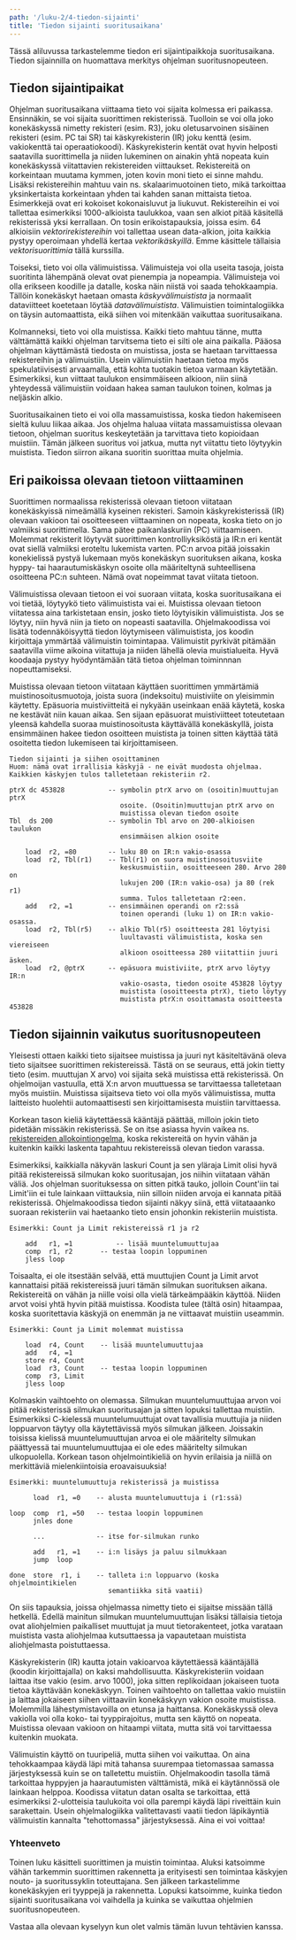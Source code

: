 ```yaml
---
path: '/luku-2/4-tiedon-sijainti'
title: 'Tiedon sijainti suoritusaikana'
---
```


<div><lead>
Tässä aliluvussa tarkastelemme tiedon eri sijaintipaikkoja suoritusaikana. Tiedon sijainnilla on huomattava merkitys ohjelman suoritusnopeuteen.
</lead></div>

## Tiedon sijaintipaikat

Ohjelman suoritusaikana viittaama tieto voi sijaita kolmessa eri paikassa. Ensinnäkin, se voi sijaita suorittimen rekisterissä. Tuolloin se voi olla joko konekäskyssä nimetty rekisteri (esim. R3), joku oletusarvoinen sisäinen rekisteri (esim. PC tai SR) tai käskyrekisterin (IR) joku kenttä (esim. vakiokenttä tai operaatiokoodi). Käskyrekisterin kentät ovat hyvin helposti saatavilla suorittimella ja niiden lukeminen on ainakin yhtä nopeata kuin konekäskyssä viitattavien rekistereiden viittaukset. Rekistereitä on korkeintaan muutama kymmen, joten kovin moni tieto ei sinne mahdu. Lisäksi rekistereihin mahtuu vain ns. skalaarimuotoinen tieto, mikä tarkoittaa yksinkertaista korkeintaan yhden tai kahden sanan mittaista tietoa. Esimerkkejä ovat eri kokoiset kokonaisluvut ja liukuvut. Rekistereihin ei voi tallettaa esimerkiksi 1000-alkioista taulukkoa, vaan sen alkiot pitää käsitellä rekisterissä yksi kerrallaan. On tosin erikoistapauksia, joissa esim. 64 alkioisiin _vektorirekistereihin_ voi tallettaa usean data-alkion, joita kaikkia pystyy operoimaan yhdellä kertaa _vektorikäskyillä_. Emme käsittele tällaisia _vektorisuorittimia_ tällä kurssilla.

Toiseksi, tieto voi olla välimuistissa. Välimuisteja voi olla useita tasoja, joista suoritinta lähempänä olevat ovat pienempia ja nopeampia. Välimuisteja voi olla erikseen koodille ja datalle, koska näin niistä voi saada tehokkaampia. Tällöin konekäskyt haetaan omasta _käskyvälimuistista_ ja normaalit dataviitteet koetetaan löytää _datavälimuistista_. Välimuistien toimintalogiikka on täysin automaattista, eikä siihen voi mitenkään vaikuttaa suoritusaikana.

Kolmanneksi, tieto voi olla muistissa. Kaikki tieto mahtuu tänne, mutta välttämättä kaikki ohjelman tarvitsema tieto ei silti ole aina paikalla. Pääosa ohjelman käyttämästä tiedosta on muistissa, josta se haetaan tarvittaessa rekistereihin ja välimuistiin. Usein välimuistiin haetaan tietoa myös spekulatiivisesti arvaamalla, että kohta tuotakin tietoa varmaan käytetään. Esimerkiksi, kun viittaat taulukon ensimmäiseen alkioon, niin siinä yhteydessä välimuistiin voidaan hakea saman taulukon toinen, kolmas ja neljäskin alkio.

Suoritusaikainen tieto ei voi olla massamuistissa, koska tiedon hakemiseen sieltä kuluu liikaa aikaa. Jos ohjelma haluaa viitata massamuistissa olevaan tietoon, ohjelman suoritus keskeytetään ja tarvittava tieto kopioidaan muistiin. Tämän jälkeen suoritus voi jatkua, mutta nyt viitattu tieto löytyykin muistista. Tiedon siirron aikana suoritin suorittaa muita ohjelmia.

## Eri paikoissa olevaan tietoon viittaaminen
Suorittimen normaalissa rekisterissä olevaan tietoon viitataan konekäskyissä nimeämällä kyseinen rekisteri. Samoin käskyrekisterissä (IR) olevaan vakioon tai osoitteeseen viittaaminen on nopeata, koska tieto on jo valmiiksi suorittimella. Sama pätee paikanlaskuriin (PC) viittaamiseen. Molemmat rekisterit löytyvät suorittimen kontrolliyksiköstä ja IR:n eri kentät ovat siellä valmiiksi eroteltu lukemista varten. PC:n arvoa pitää joissakin konekielissä pystyä lukemaan myös konekäskyn suorituksen aikana, koska hyppy- tai haarautumiskäskyn osoite olla määriteltynä suhteellisena osoitteena PC:n suhteen. Nämä ovat nopeimmat tavat viitata tietoon.

Välimuistissa olevaan tietoon ei voi suoraan viitata, koska suoritusaikana ei voi tietää, löytyykö tieto välimuistista vai ei. Muistissa olevaan tietoon viitatessa aina tarkistetaan ensin, josko tieto löytyisikin välimuistista. Jos se löytyy, niin hyvä niin ja tieto on nopeasti saatavilla. Ohjelmakoodissa voi lisätä todennäköisyyttä tiedon löytymiseen välimuistista, jos koodin kirjoittaja ymmärtää välimuistin toimintapaa. Välimuistit pyrkivät pitämään saatavilla viime aikoina viitattuja ja niiden lähellä olevia muistialueita. Hyvä koodaaja pystyy hyödyntämään tätä tietoa ohjelman toiminnnan nopeuttamiseksi.

Muistissa olevaan tietoon viitataan käyttäen suorittimen ymmärtämiä muistinosoitusmuotoja, joista suora (indeksoitu) muistiviite on yleisimmin käytetty. Epäsuoria muistiviitteitä ei nykyään useinkaan enää käytetä, koska ne kestävät niin kauan aikaa. Sen sijaan epäsuorat muistiviitteet toteutetaan yleensä kahdella suoraa muistinosoitusta käyttävällä konekäskyllä, joista ensimmäinen hakee tiedon osoitteen muistista ja toinen sitten käyttää tätä osoitetta tiedon lukemiseen tai kirjoittamiseen.

```
Tiedon sijainti ja siihen osoittaminen
Huom: nämä ovat irrallisia käskyjä - ne eivät muodosta ohjelmaa.
Kaikkien käskyjen tulos talletetaan rekisteriin r2.

ptrX dc 453828           -- symbolin ptrX arvo on (osoitin)muuttujan ptrX
                            osoite. (Osoitin)muuttujan ptrX arvo on 
                            muistissa olevan tiedon osoite
Tbl  ds 200              -- symbolin Tbl arvo on 200-alkioisen taulukon 
                            ensimmäisen alkion osoite

    load  r2, =80        -- luku 80 on IR:n vakio-osassa
    load  r2, Tbl(r1)    -- Tbl(r1) on suora muistinosoitusviite 
                            keskusmuistiin, osoitteeseen 280. Arvo 280 on
                            lukujen 200 (IR:n vakio-osa) ja 80 (rek r1)
                            summa. Tulos talletetaan r2:een.
    add   r2, =1         -- ensimmäinen operandi on r2:ssä
                            toinen operandi (luku 1) on IR:n vakio-osassa.
    load  r2, Tbl(r5)    -- alkio Tbl(r5) osoitteesta 281 löytyisi 
                            luultavasti välimuistista, koska sen viereiseen
                            alkioon osoitteessa 280 viitattiin juuri äsken.
    load  r2, @ptrX      -- epäsuora muistiviite, ptrX arvo löytyy IR:n 
                            vakio-osasta, tiedon osoite 453828 löytyy 
                            muistista (osoitteesta ptrX), tieto löytyy 
                            muistista ptrX:n osoittamasta osoitteesta 453828
```

## Tiedon sijainnin vaikutus suoritusnopeuteen
Yleisesti ottaen kaikki tieto sijaitsee muistissa ja juuri nyt käsiteltävänä oleva tieto sijaitsee suorittimen rekistereissä. Tästä on se seuraus, että jokin tietty tieto (esim. muuttujan X arvo) voi sijaita sekä muistissa että rekisterissä. On ohjelmoijan vastuulla, että X:n arvon muuttuessa se tarvittaessa talletetaan myös muistiin. Muistissa sijaitseva tieto voi olla myös välimuistissa, mutta laitteisto huolehtii automaattisesti sen kirjoittamisesta muistiin tarvittaessa.

Korkean tason kieliä käytettäessä kääntäjä päättää, milloin jokin tieto pidetään missäkin rekisterissä. Se on itse asiassa hyvin vaikea ns. [rekistereiden allokointiongelma](https://en.wikipedia.org/wiki/Register_allocation), koska rekistereitä on hyvin vähän ja kuitenkin kaikki laskenta tapahtuu rekistereissä olevan tiedon varassa.

Esimerkiksi, kaikkialla näkyvän laskuri Count ja sen yläraja Limit olisi hyvä pitää rekistereissä silmukan koko suoritusajan, jos niihin viitataan vähän väliä. Jos ohjelman suorituksessa on sitten pitkä tauko, jolloin Count'iin tai Limit'iin ei tule lainkaan viittauksia, niin silloin niiden arvoja ei kannata pitää rekisterissä. Ohjelmakoodissa tiedon sijainti näkyy siinä, että viitataaanko suoraan rekisteriin vai haetaanko tieto ensin johonkin rekisteriin muistista.
```
Esimerkki: Count ja Limit rekistereissä r1 ja r2

    add   r1, =1           -- lisää muuntelumuuttujaa
    comp  r1, r2       -- testaa loopin loppuminen
    jless loop
```

Toisaalta, ei ole itsestään selvää, että muuttujien Count ja Limit arvot kannattaisi pitää rekistereissä juuri tämän silmukan suorituksen aikana. Rekistereitä on vähän ja niille voisi olla vielä tärkeämpääkin käyttöä. Niiden arvot voisi yhtä hyvin pitää muistissa. Koodista tulee (tältä osin) hitaampaa, koska suoritettavia käskyjä on enemmän ja ne viittaavat muistiin useammin.

```
Esimerkki: Count ja Limit molemmat muistissa

    load  r4, Count    -- lisää muuntelumuuttujaa
    add   r4, =1
    store r4, Count
    load  r3, Count    -- testaa loopin loppuminen
    comp  r3, Limit
    jless loop
```

Kolmaskin vaihtoehto on olemassa. Silmukan muuntelumuuttujaa arvon voi pitää rekisterissä silmukan suoritusajan ja sitten lopuksi tallettaa muistiin. Esimerkiksi C-kielessä muuntelumuuttujat ovat tavallisia muuttujia ja niiden loppuarvon täytyy olla käytettävissä myös silmukan jälkeen. Joissakin toisissa kielissä muuntelumuuttujan arvoa ei ole määritelty silmukan päättyessä tai muuntelumuuttujaa ei ole edes määritelty silmukan ulkopuolella. Korkean tason ohjelmointikieliä on hyvin erilaisia ja niillä on merkittäviä mielenkiintoisia eroavaisuuksia! 
```
Esimerkki: muuntelumuuttuja rekisterissä ja muistissa

      load  r1, =0    -- alusta muuntelumuuttuja i (r1:ssä)

loop  comp  r1, =50   -- testaa loopin loppuminen
      jnles done

      ...             -- itse for-silmukan runko

      add   r1, =1    -- i:n lisäys ja paluu silmukkaan
      jump  loop

done  store  r1, i    -- talleta i:n loppuarvo (koska ohjelmointikielen 
                         semantiikka sitä vaatii)
```

On siis tapauksia, joissa ohjelmassa nimetty tieto ei sijaitse missään tällä hetkellä. Edellä mainitun silmukan muuntelumuuttujan lisäksi tällaisia tietoja ovat aliohjelmien paikalliset muuttujat ja muut tietorakenteet, jotka varataan muistista vasta aliohjelmaa kutsuttaessa ja vapautetaan muistista aliohjelmasta poistuttaessa.

Käskyrekisterin (IR) kautta jotain vakioarvoa käytettäessä kääntäjällä (koodin kirjoittajalla) on kaksi mahdollisuutta. Käskyrekisteriin voidaan laittaa itse vakio (esim. arvo 1000), joka sitten replikoidaan jokaiseen tuota tietoa käyttävään konekäskyyn. Toinen vaihtoehto on tallettaa vakio muistiin ja laittaa jokaiseen siihen viittaaviin konekäskyyn vakion osoite muistissa. Molemmilla lähestymistavoilla on etunsa ja haittansa. Konekäskyssä oleva vakiolla voi olla koko- tai tyyppirajoitus, mutta sen käyttö on nopeata. Muistissa olevaan vakioon on hitaampi viitata, mutta sitä voi tarvittaessa kuitenkin muokata.

Välimuistin käyttö on tuuripeliä, mutta siihen voi vaikuttaa. On aina tehokkaampaa käydä läpi mitä tahansa suurempaa tietomassaa samassa järjestyksessä kuin se on talletettu muistiin. Ohjelmakoodin tasolla tämä tarkoittaa hyppyjen ja haarautumisten välttämistä, mikä ei käytännössä ole lainkaan helppoa. Koodissa viitatun datan osalta se tarkoittaa, että esimerkiksi 2-ulotteisia taulukoita voi olla parempi käydä läpi riveittäin kuin sarakettain. Usein ohjelmalogiikka valitettavasti vaatii tiedon läpikäyntiä välimuistin kannalta "tehottomassa" järjestyksessä. Aina ei voi voittaa!

<!-- Quiz 2.4.1-10 Väitteet tiedon sijainnin vaikutuksesta suoritusnopeuteen -->

<div><quiznator id="5c503c5fc41ed4148d96ac32"></quiznator></div>
<div><quiznator id="5c503cb3ddb6b814af3216b0"></quiznator></div>
<div><quiznator id="5c503d25ddb6b814af3216b1"></quiznator></div>
<div><quiznator id="5c503dba99236814c5bb83e3"></quiznator></div>
<div><quiznator id="5c503e8e99236814c5bb83e8"></quiznator></div>
<div><quiznator id="5c503f07017ffc13eddc9871"></quiznator></div>
<div><quiznator id="5c504a41c41ed4148d96ac79"></quiznator></div>
<div><quiznator id="5c504b1499236814c5bb842e"></quiznator></div>
<div><quiznator id="5c504b79c41ed4148d96ac81"></quiznator></div>
<div><quiznator id="5c504bdcddb6b814af321701"></quiznator></div>


### Yhteenveto
Toinen luku käsitteli suorittimen ja muistin toimintaa. Aluksi katsoimme vähän tarkemmin suorittimen rakennetta ja erityisesti sen toimintaa käskyjen nouto- ja suoritussyklin toteuttajana. Sen jälkeen tarkastelimme konekäskyjen eri tyyppejä ja rakennetta. Lopuksi katsoimme, kuinka tiedon sijainti suoritusaikana voi vaihdella ja kuinka se vaikuttaa ohjelmien suoritusnopeuteen.

Vastaa alla olevaan kyselyyn kun olet valmis tämän luvun tehtävien kanssa.
<div><quiznator id="5c66b17199236814c5bbb972"></quiznator></div>


<!--
<div>
  <part-summary chapter="2" heading="Käytyäsi nyt läpi luvun 2 sinun pitäisi osata karkealla tasolla selittää,"
listitems='[
  {"content":"Miksi rekistereitä on niin vähän? "},
  {"content":"Mitä konekäskyssä viitattavia rekistereitä ttk-91:ssä on? "},
  {"content":"Mikä on ALU:n tehtävä suorittimella? "},
  {"content":"Mikä on kontrolliyksikön tehtävä suorittimella? Mitä rekistereitä siinä on? "},
  {"content":"Miksi välimuisti on olemassa ja mitä hyötyä siitä on? "},
  {"content":"Minkä ongelman käskyjen nouto- ja suoritussykli ratkaisee? "},
  {"content":"Mitä tapahtuu käskyn nouto- ja suoritussyklin eri vaiheissa? "},
  {"content":"Missä kaikkialla tapahtuu muistiviitteitä käskyjen nouto- ja suoritussyklissä? "},
  {"content":"Miten on toteutettu muistin suojaus siten, että suoritettava ohjelma ei pääse sotkemaan muiden ohjelmien tai käyttöjärjestelmän tietoja? "},
  {"content":"Minkä tyyppisiä konekäskyjä on olemassa? "},
  {"content":"Moneenko eri tietoon yhdessä konekäskyssä voi viitata? "},
  {"content":"Miten aritmeettiset lausekkeet toteutetaan konekielellä? "},
  {"content":"Miten for-silmukka toteutetaan konekielellä? "},
  {"content":"Miten käyttöjärjestelmäpalvelun kutsu toteutetaan konekielellä? "},
  {"content":"Mitä hyötyä on etuoikeutetusta suoritustilasta? "},
  {"content":"Miten etuoikeutettuun suoritustilaan pääsee ja miten sieltä pääsee pois? "},
  {"content":"Miksi keskeytyksiä tarvitaan ja minkälaisia keskeytyksiä on olemassa? "},
  {"content":"Miten keskeytykset käsitellään käskyjen nouto- ja suoritussyklissä? "},
  {"content":"Miten keskeytykset käsitellään käyttöjärjestelmän tasolla? "},
  {"content":"Mitä tapahtuu, jos tulee jokin yllättävä keskeytys? "},
  {"content":"Missä kaikkialla tieto voi sijaita yhden konekäskyn suorituksen aikana? "},
  {"content":"Kuka päättää, missä konekäskyssä viitattava tieto sijaitsee? "},
  {"content":"Miksi konekäskyssä viitattava tieto ei voi sijaita massamuistissa tai verkossa? "}
    ]'>
  </part-summary>
</div>
-->
